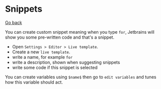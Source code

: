 # Snippets

[Go back](../menus.md)

You can create custom snippet meaning when you
type ``for``, Jetbrains will show you some pre-written
code and that's a snippet.

* Open ``Settings > Editor > Live template``.
* Create a new ``live template``.
* write a name, for example ``for``
* write a description, shown when suggesting snippets
* write some code if this snippet is selected

You can create variables using ``$name$``
then go to ``edit variables`` and tunes how this
variable should act.
